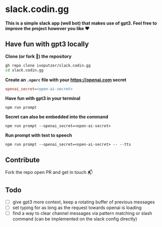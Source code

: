 # slack.codin.gg

**This is a simple slack app (well bot) that makes use of gpt3. Feel free to improve the project however you like ❤️**
## Have fun with gpt3 locally

**Clone (or fork 🚀) the repository**
```sh
gh repo clone ivoputzer/slack.codin.gg
cd slack.codin.gg
```

**Create an `.npmrc` file with your https://openai.com secret**
```ini
openai_secret=<open-ai-secret>
```

**Have fun with gpt3 in your terminal**
```
npm run prompt
```

**Secret can also be embedded into the command**
```
npm run prompt --openai_secret=<open-ai-secret>
```

**Run prompt with text to speech**
```
npm run prompt --openai_secret=<open-ai-secret> -- --tts
```

## Contribute
Fork the repo open PR and get in touch 📬

## Todo
- [ ] give gpt3 more context, keep a rotating buffer of previous messages
- [ ] set typing for as long as the request towards openai is loading
- [ ] find a way to clear channel messages via pattern matching or slash command (can be implemented on the slack config directly)
